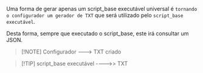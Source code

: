 Uma forma de gerar apenas um script_base executável universal é `tornando o configurador um gerador de TXT` que será utilizado pelo `script_base executável`.

Desta forma, sempre que executado o script_base, este irá consultar um JSON.

> [!NOTE] Configurador   --->  TXT criado

>[!TIP] script_base executável  ---->>  TXT


